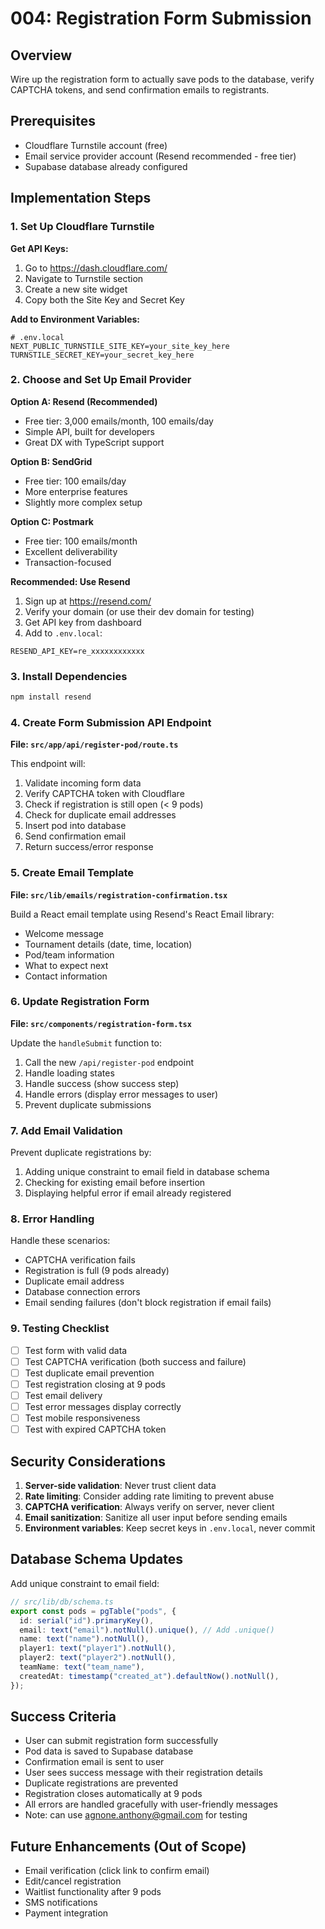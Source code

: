 # 004: Registration Form Submission

## Overview

Wire up the registration form to actually save pods to the database, verify CAPTCHA tokens, and send confirmation emails to registrants.

## Prerequisites

- Cloudflare Turnstile account (free)
- Email service provider account (Resend recommended - free tier)
- Supabase database already configured

## Implementation Steps

### 1. Set Up Cloudflare Turnstile

**Get API Keys:**

1. Go to https://dash.cloudflare.com/
2. Navigate to Turnstile section
3. Create a new site widget
4. Copy both the Site Key and Secret Key

**Add to Environment Variables:**

```env
# .env.local
NEXT_PUBLIC_TURNSTILE_SITE_KEY=your_site_key_here
TURNSTILE_SECRET_KEY=your_secret_key_here
```

### 2. Choose and Set Up Email Provider

**Option A: Resend (Recommended)**

- Free tier: 3,000 emails/month, 100 emails/day
- Simple API, built for developers
- Great DX with TypeScript support

**Option B: SendGrid**

- Free tier: 100 emails/day
- More enterprise features
- Slightly more complex setup

**Option C: Postmark**

- Free tier: 100 emails/month
- Excellent deliverability
- Transaction-focused

**Recommended: Use Resend**

1. Sign up at https://resend.com/
2. Verify your domain (or use their dev domain for testing)
3. Get API key from dashboard
4. Add to `.env.local`:

```env
RESEND_API_KEY=re_xxxxxxxxxxxx
```

### 3. Install Dependencies

```bash
npm install resend
```

### 4. Create Form Submission API Endpoint

**File: `src/app/api/register-pod/route.ts`**

This endpoint will:

1. Validate incoming form data
2. Verify CAPTCHA token with Cloudflare
3. Check if registration is still open (< 9 pods)
4. Check for duplicate email addresses
5. Insert pod into database
6. Send confirmation email
7. Return success/error response

### 5. Create Email Template

**File: `src/lib/emails/registration-confirmation.tsx`**

Build a React email template using Resend's React Email library:

- Welcome message
- Tournament details (date, time, location)
- Pod/team information
- What to expect next
- Contact information

### 6. Update Registration Form

**File: `src/components/registration-form.tsx`**

Update the `handleSubmit` function to:

1. Call the new `/api/register-pod` endpoint
2. Handle loading states
3. Handle success (show success step)
4. Handle errors (display error messages to user)
5. Prevent duplicate submissions

### 7. Add Email Validation

Prevent duplicate registrations by:

1. Adding unique constraint to email field in database schema
2. Checking for existing email before insertion
3. Displaying helpful error if email already registered

### 8. Error Handling

Handle these scenarios:

- CAPTCHA verification fails
- Registration is full (9 pods already)
- Duplicate email address
- Database connection errors
- Email sending failures (don't block registration if email fails)

### 9. Testing Checklist

- [ ] Test form with valid data
- [ ] Test CAPTCHA verification (both success and failure)
- [ ] Test duplicate email prevention
- [ ] Test registration closing at 9 pods
- [ ] Test email delivery
- [ ] Test error messages display correctly
- [ ] Test mobile responsiveness
- [ ] Test with expired CAPTCHA token

## Security Considerations

1. **Server-side validation**: Never trust client data
2. **Rate limiting**: Consider adding rate limiting to prevent abuse
3. **CAPTCHA verification**: Always verify on server, never client
4. **Email sanitization**: Sanitize all user input before sending emails
5. **Environment variables**: Keep secret keys in `.env.local`, never commit

## Database Schema Updates

Add unique constraint to email field:

```typescript
// src/lib/db/schema.ts
export const pods = pgTable("pods", {
  id: serial("id").primaryKey(),
  email: text("email").notNull().unique(), // Add .unique()
  name: text("name").notNull(),
  player1: text("player1").notNull(),
  player2: text("player2").notNull(),
  teamName: text("team_name"),
  createdAt: timestamp("created_at").defaultNow().notNull(),
});
```

## Success Criteria

- User can submit registration form successfully
- Pod data is saved to Supabase database
- Confirmation email is sent to user
- User sees success message with their registration details
- Duplicate registrations are prevented
- Registration closes automatically at 9 pods
- All errors are handled gracefully with user-friendly messages
- Note: can use agnone.anthony@gmail.com for testing

## Future Enhancements (Out of Scope)

- Email verification (click link to confirm email)
- Edit/cancel registration
- Waitlist functionality after 9 pods
- SMS notifications
- Payment integration
